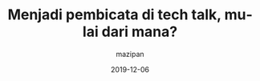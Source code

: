 ---
title: Menjadi pembicata di tech talk, mulai dari mana?
date: "2019-12-06"
description: Beberapa saran mengenai memulai untuk mengisi tech talk berdasarkan pengalaman yang saya dapatkan selama ini
author: mazipan
draft: false
tags: [tips]
image: ./images/computer.jpg
lang: en
---